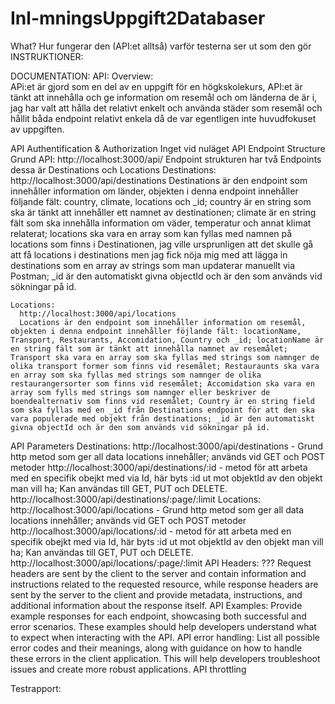 # Inl-mningsUppgift2Databaser
What?
Hur fungerar den (API:et alltså)
varför testerna ser ut som den gör
INSTRUKTIONER:


DOCUMENTATION:
API:
  Overview:  
    APi:et är gjord som en del av en uppgift för en högkskolekurs, API:et är tänkt att innehålla och ge information om resemål och om länderna de är i, jag har valt att hålla det relativt enkelt och använda städer som resemål och hållit båda endpoint relativt enkela då de var egentligen inte huvudfokuset av uppgiften.

  API Authentification & Authorization
    Inget vid nuläget
  API Endpoint Structure
    Grund API: http://localhost:3000/api/
      Endpoint strukturen har två Endpoints dessa är Destinations och Locations
    Destinations:
      http://localhost:3000/api/destinations
      Destinations är den endpoint som innehåller information om länder, objekten i denna endpoint innehåller följande fält: country, climate, locations och _id; country är en string som ska är tänkt att innehåller ett namnet av destinationen; climate är en string fält som ska innehålla information om väder, temperatur och annat klimat relaterat; locations ska vara en array som kan fyllas med namnen på locations som finns i Destinationen, jag ville ursprunligen att det skulle gå att få locations i destinations men jag fick nöja mig med att lägga in destinations som en array av strings som man updaterar manuellt via Postman; _id är den automatiskt givna objectId och är den som används vid sökningar på id.
      
    Locations:
      http://localhost:3000/api/locations
      Locations är den endpoint som innehåller information om resemål, objekten i denna endpoint innehåller föjlande fält: locationName, Transport, Restaurants, Accomidation, Country och _id; locationName är en string fält som är tänkt att innehålla namnet av resemålet; Transport ska vara en array som ska fyllas med strings som namnger de olika transport former som finns vid resemålet; Restauraunts ska vara en array som ska fyllas med strings som namnger de olika restaurangersorter som finns vid resemålet; Accomidation ska vara en array som fylls med strings som namnger eller beskriver de boendealternativ som finns vid resemålet; Country är en string field som ska fyllas med en _id från Destinations endpoint för att den ska vara populerade med objekt från destinations; _id är den automatiskt givna objectId och är den som används vid sökningar på id. 
  API Parameters
    Destinations:
      http://localhost:3000/api/destinations - Grund http metod som ger all data locations innehåller; används vid GET och POST metoder
      http://localhost:3000/api/destinations/:id - metod för att arbeta med en specifik obejkt med via Id, här byts :id ut mot objektId av den objekt man vill ha; Kan användas till GET, PUT och DELETE.
      http://localhost:3000/api/destinations/:page/:limit
    Locations:
      http://localhost:3000/api/locations - Grund http metod som ger all data locations innehåller; används vid GET och POST metoder
      http://localhost:3000/api/locations/:id - metod för att arbeta med en specifik obejkt med via Id, här byts :id ut mot objektId av den objekt man vill ha; Kan användas till GET, PUT och DELETE.
      http://localhost:3000/api/locations/:page/:limit
  API Headers:
      ???
      Request headers are sent by the client to the server and contain information and instructions related to the requested resource, while response headers are sent by the server to the client and provide metadata, instructions, and additional information about the response itself.
  API Examples:
      Provide example responses for each endpoint, showcasing both successful and error scenarios. These examples should help developers understand what to expect when interacting with the API.
  API error handling:
      List all possible error codes and their meanings, along with guidance on how to handle these errors in the client application. This will help developers troubleshoot issues and create more robust applications.
  API throttling

Testrapport:
  
  